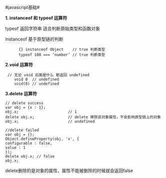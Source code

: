 #javascript基础#


**1. instanceof 和 typeof 运算符**




typeof 返回字符串 适合判断原始类型和函数对象




instanceof 基于原型链的判断




		  {} instanceof Object    // true 判断类型
	      typeof 100 === ‘number’ // true 判断类型


  **2.void 运算符**



	 // 无论 void 后面是什么 都返回 undefined
	    void 0  // undefined
		void(0) // undefined
	 

**3.delete 运算符**




	// delete success
	var obj = {x : 1};
	obj.x;                      // 1
	delete obj.x;               // delete 移除该对象属性，不会影响原型链上的对象
	obj.x;                      // undefined

	//delete failed
	var obj = {};
	Object.defineProperty(obj, 'x', {
	configurable : false, 
	value : 1
	});
	delete obj.x; // false
	obj.x;
delete删除的是对象的属性，属性不能被删除的时候就会返回false




